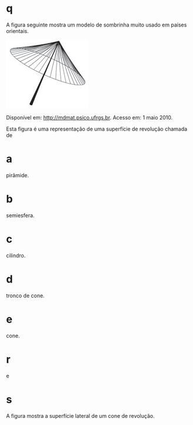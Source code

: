 # q
A figura seguinte mostra um modelo de sombrinha muito usado em países orientais.

![](654435cd-c533-6bce-ca4d-55c8c1cb2df7.png)

Disponível em: http://mdmat.psico.ufrgs.br. Acesso em: 1 maio 2010.

Esta figura é uma representação de uma superfície de revolução chamada de

# a
pirâmide.

# b
semiesfera.

# c
cilindro.

# d
tronco de cone.

# e
cone.

# r
e

# s
A figura mostra a superfície lateral de um cone de revolução.
